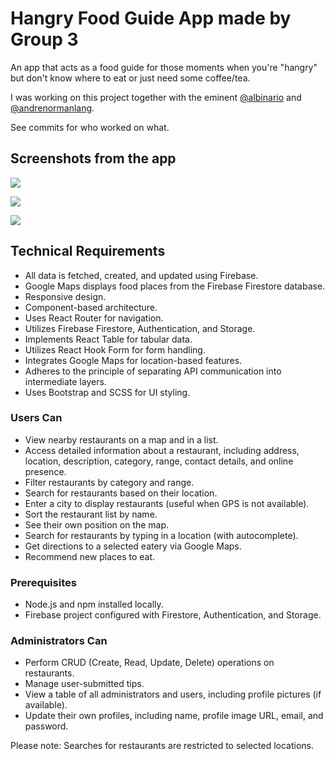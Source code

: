 # Hangry Food Guide App made by Group 3

An app that acts as a food guide for those moments when you're "hangry" but don't know where to eat or just need some coffee/tea.

I was working on this project together with the eminent [@albinario](https://github.com/albinario) and [@andrenormanlang](https://github.com/andrenormanlang).

See commits for who worked on what.

## Screenshots from the app

![](https://utbweb.its.ltu.se/~anolan-1/medieinstitutet/screenshots-readmes-github/hanger-mgmt-1.png)

![](https://utbweb.its.ltu.se/~anolan-1/medieinstitutet/screenshots-readmes-github/hanger-mgmt-2.png)

![](https://utbweb.its.ltu.se/~anolan-1/medieinstitutet/screenshots-readmes-github/hanger-mgmt-3.png)

## Technical Requirements

- All data is fetched, created, and updated using Firebase.
- Google Maps displays food places from the Firebase Firestore database.
- Responsive design.
- Component-based architecture.
- Uses React Router for navigation.
- Utilizes Firebase Firestore, Authentication, and Storage.
- Implements React Table for tabular data.
- Utilizes React Hook Form for form handling.
- Integrates Google Maps for location-based features.
- Adheres to the principle of separating API communication into intermediate layers.
- Uses Bootstrap and SCSS for UI styling.

### Users Can

- View nearby restaurants on a map and in a list.
- Access detailed information about a restaurant, including address, location, description, category, range, contact details, and online presence.
- Filter restaurants by category and range.
- Search for restaurants based on their location.
- Enter a city to display restaurants (useful when GPS is not available).
- Sort the restaurant list by name.
- See their own position on the map.
- Search for restaurants by typing in a location (with autocomplete).
- Get directions to a selected eatery via Google Maps.
- Recommend new places to eat.

### Prerequisites

- Node.js and npm installed locally.
- Firebase project configured with Firestore, Authentication, and Storage.

### Administrators Can

- Perform CRUD (Create, Read, Update, Delete) operations on restaurants.
- Manage user-submitted tips.
- View a table of all administrators and users, including profile pictures (if available).
- Update their own profiles, including name, profile image URL, email, and password.

Please note: Searches for restaurants are restricted to selected locations.
